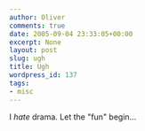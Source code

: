 ```yaml
---
author: Oliver
comments: true
date: 2005-09-04 23:33:05+00:00
excerpt: None
layout: post
slug: ugh
title: Ugh
wordpress_id: 137
tags:
- misc
---
```


I <i>hate</i> drama. Let the "fun" begin...